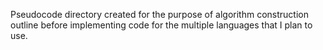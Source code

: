 Pseudocode directory created for the purpose of algorithm construction outline before implementing code for the multiple languages that I plan to use.
